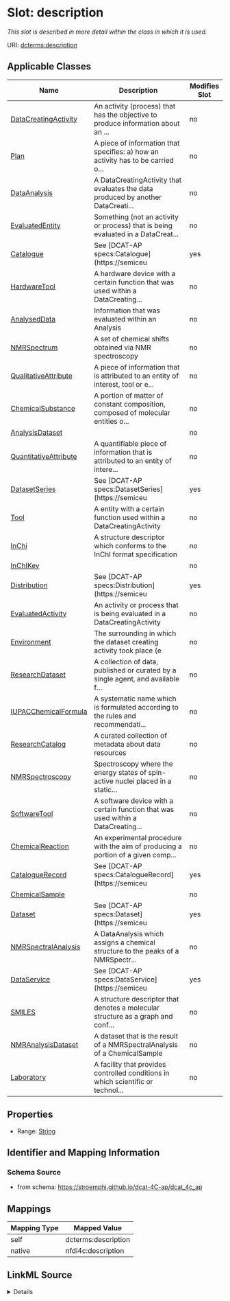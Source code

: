 

# Slot: description


_This slot is described in more detail within the class in which it is used._





URI: [dcterms:description](http://purl.org/dc/terms/description)



<!-- no inheritance hierarchy -->





## Applicable Classes

| Name | Description | Modifies Slot |
| --- | --- | --- |
| [DataCreatingActivity](DataCreatingActivity.md) | An activity (process) that has the objective to produce information about an ... |  no  |
| [Plan](Plan.md) | A piece of information that specifies: a) how an activity has to be carried o... |  no  |
| [DataAnalysis](DataAnalysis.md) | A DataCreatingActivity that evaluates the data produced by another DataCreati... |  no  |
| [EvaluatedEntity](EvaluatedEntity.md) | Something (not an activity or process) that is being evaluated in a DataCreat... |  no  |
| [Catalogue](Catalogue.md) | See [DCAT-AP specs:Catalogue](https://semiceu |  yes  |
| [HardwareTool](HardwareTool.md) | A hardware device with a certain function that was used within a DataCreating... |  no  |
| [AnalysedData](AnalysedData.md) | Information that was evaluated within an Analysis |  no  |
| [NMRSpectrum](NMRSpectrum.md) | A set of chemical shifts obtained via NMR spectroscopy |  no  |
| [QualitativeAttribute](QualitativeAttribute.md) | A piece of information that is attributed to an entity of interest, tool or e... |  no  |
| [ChemicalSubstance](ChemicalSubstance.md) | A portion of matter of constant composition, composed of molecular entities o... |  no  |
| [AnalysisDataset](AnalysisDataset.md) |  |  no  |
| [QuantitativeAttribute](QuantitativeAttribute.md) | A quantifiable piece of information that is attributed to an entity of intere... |  no  |
| [DatasetSeries](DatasetSeries.md) | See [DCAT-AP specs:DatasetSeries](https://semiceu |  yes  |
| [Tool](Tool.md) | A entity with a certain function used within a DataCreatingActivity |  no  |
| [InChi](InChi.md) | A structure descriptor which conforms to the InChI format specification |  no  |
| [InChIKey](InChIKey.md) |  |  no  |
| [Distribution](Distribution.md) | See [DCAT-AP specs:Distribution](https://semiceu |  yes  |
| [EvaluatedActivity](EvaluatedActivity.md) | An activity or process that is being evaluated in a DataCreatingActivity |  no  |
| [Environment](Environment.md) | The surrounding in which the dataset creating activity took place (e |  no  |
| [ResearchDataset](ResearchDataset.md) | A collection of data, published or curated by a single agent, and available f... |  no  |
| [IUPACChemicalFormula](IUPACChemicalFormula.md) | A systematic name which is formulated according to the rules and recommendati... |  no  |
| [ResearchCatalog](ResearchCatalog.md) | A curated collection of metadata about data resources |  no  |
| [NMRSpectroscopy](NMRSpectroscopy.md) | Spectroscopy where the energy states of spin-active nuclei placed in a static... |  no  |
| [SoftwareTool](SoftwareTool.md) | A software device with a certain function that was used within a DataCreating... |  no  |
| [ChemicalReaction](ChemicalReaction.md) | An experimental procedure with the aim of producing a portion of a given comp... |  no  |
| [CatalogueRecord](CatalogueRecord.md) | See [DCAT-AP specs:CatalogueRecord](https://semiceu |  yes  |
| [ChemicalSample](ChemicalSample.md) |  |  no  |
| [Dataset](Dataset.md) | See [DCAT-AP specs:Dataset](https://semiceu |  yes  |
| [NMRSpectralAnalysis](NMRSpectralAnalysis.md) | A DataAnalysis which assigns a chemical structure to the peaks of a NMRSpectr... |  no  |
| [DataService](DataService.md) | See [DCAT-AP specs:DataService](https://semiceu |  yes  |
| [SMILES](SMILES.md) | A structure descriptor that denotes a molecular structure as a graph and conf... |  no  |
| [NMRAnalysisDataset](NMRAnalysisDataset.md) | A dataset that is the result of a NMRSpectralAnalysis of a ChemicalSample |  no  |
| [Laboratory](Laboratory.md) | A facility that provides controlled conditions in which scientific or technol... |  no  |







## Properties

* Range: [String](String.md)





## Identifier and Mapping Information







### Schema Source


* from schema: https://stroemphi.github.io/dcat-4C-ap/dcat_4c_ap




## Mappings

| Mapping Type | Mapped Value |
| ---  | ---  |
| self | dcterms:description |
| native | nfdi4c:description |




## LinkML Source

<details>
```yaml
name: description
description: This slot is described in more detail within the class in which it is
  used.
from_schema: https://stroemphi.github.io/dcat-4C-ap/dcat_4c_ap
rank: 1000
slot_uri: dcterms:description
alias: description
domain_of:
- Catalogue
- CatalogueRecord
- DataService
- Dataset
- DatasetSeries
- Distribution
- DataCreatingActivity
- EvaluatedEntity
- EvaluatedActivity
- Tool
- Environment
- Plan
- QualitativeAttribute
- QuantitativeAttribute
range: string

```
</details>